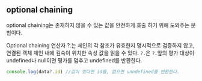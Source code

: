 ## optional chaining
 optional chaining는 존재하지 않을 수 있는 값을 안전하게 호출 하기 위해 도와주는 문법이다.
   
 Optional chaining 연산자 ?.는 체인의 각 참조가 유효한지 명시적으로 검증하지 않고, 연결된 객체 체인 내에 깊숙이 위치한 속성 값을 읽을 수 있다.
 `?.`은 `?.`앞의 평가 대상이 undefined나 null이면 평가를 멈추고 undefined를 반환한다.
 ```js
console.log(data?.id) //값이 있다면 id를, 없으면 unndefined를 반환한다.
```
